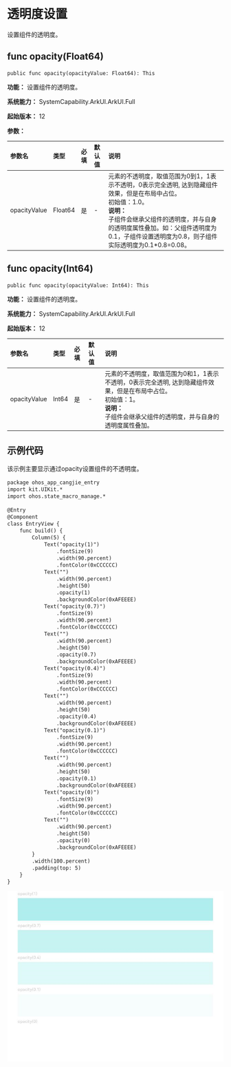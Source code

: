 # 透明度设置

设置组件的透明度。

## func opacity(Float64)

```cangjie
public func opacity(opacityValue: Float64): This
```

**功能：** 设置组件的透明度。

**系统能力：** SystemCapability.ArkUI.ArkUI.Full

**起始版本：** 12

**参数：**

|参数名|类型|必填|默认值|说明|
|:---|:---|:---|:---|:---|
|opacityValue|Float64|是|-|元素的不透明度，取值范围为0到1，1表示不透明，0表示完全透明, 达到隐藏组件效果，但是在布局中占位。<br> 初始值：1.0。 <br> **说明：**<br> 子组件会继承父组件的透明度，并与自身的透明度属性叠加。如：父组件透明度为0.1，子组件设置透明度为0.8，则子组件实际透明度为0.1*0.8=0.08。|

## func opacity(Int64)

```cangjie
public func opacity(opacityValue: Int64): This
```

**功能：** 设置组件的透明度。

**系统能力：** SystemCapability.ArkUI.ArkUI.Full

**起始版本：** 12

|参数名|类型|必填|默认值|说明|
|:---|:---|:---|:---|:---|
|opacityValue|Int64|是|-|元素的不透明度，取值范围为0和1，1表示不透明，0表示完全透明, 达到隐藏组件效果，但是在布局中占位。<br> 初始值：1。 <br> **说明：** <br> 子组件会继承父组件的透明度，并与自身的透明度属性叠加。|

## 示例代码

该示例主要显示通过opacity设置组件的不透明度。

<!-- run -->

```cangjie
package ohos_app_cangjie_entry
import kit.UIKit.*
import ohos.state_macro_manage.*

@Entry
@Component
class EntryView {
    func build() {
        Column(5) {
            Text("opacity(1)")
                .fontSize(9)
                .width(90.percent)
                .fontColor(0xCCCCCC)
            Text("")
                .width(90.percent)
                .height(50)
                .opacity(1)
                .backgroundColor(0xAFEEEE)
            Text("opacity(0.7)")
                .fontSize(9)
                .width(90.percent)
                .fontColor(0xCCCCCC)
            Text("")
                .width(90.percent)
                .height(50)
                .opacity(0.7)
                .backgroundColor(0xAFEEEE)
            Text("opacity(0.4)")
                .fontSize(9)
                .width(90.percent)
                .fontColor(0xCCCCCC)
            Text("")
                .width(90.percent)
                .height(50)
                .opacity(0.4)
                .backgroundColor(0xAFEEEE)
            Text("opacity(0.1)")
                .fontSize(9)
                .width(90.percent)
                .fontColor(0xCCCCCC)
            Text("")
                .width(90.percent)
                .height(50)
                .opacity(0.1)
                .backgroundColor(0xAFEEEE)
            Text("opacity(0)")
                .fontSize(9)
                .width(90.percent)
                .fontColor(0xCCCCCC)
            Text("")
                .width(90.percent)
                .height(50)
                .opacity(0)
                .backgroundColor(0xAFEEEE)
        }
        .width(100.percent)
        .padding(top: 5)
    }
}
```

![uni_opacity](figures/uni_opacity.png)
